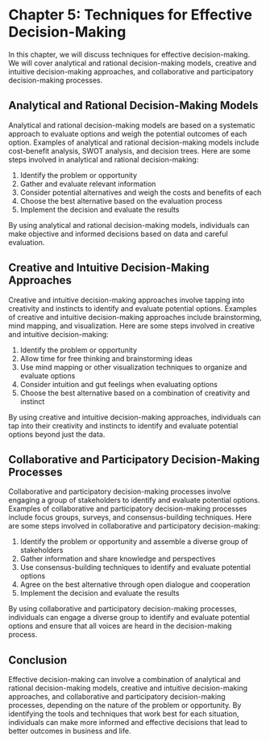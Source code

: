 Chapter 5: Techniques for Effective Decision-Making
===================================================

In this chapter, we will discuss techniques for effective decision-making. We will cover analytical and rational decision-making models, creative and intuitive decision-making approaches, and collaborative and participatory decision-making processes.

Analytical and Rational Decision-Making Models
----------------------------------------------

Analytical and rational decision-making models are based on a systematic approach to evaluate options and weigh the potential outcomes of each option. Examples of analytical and rational decision-making models include cost-benefit analysis, SWOT analysis, and decision trees. Here are some steps involved in analytical and rational decision-making:

1. Identify the problem or opportunity
2. Gather and evaluate relevant information
3. Consider potential alternatives and weigh the costs and benefits of each
4. Choose the best alternative based on the evaluation process
5. Implement the decision and evaluate the results

By using analytical and rational decision-making models, individuals can make objective and informed decisions based on data and careful evaluation.

Creative and Intuitive Decision-Making Approaches
-------------------------------------------------

Creative and intuitive decision-making approaches involve tapping into creativity and instincts to identify and evaluate potential options. Examples of creative and intuitive decision-making approaches include brainstorming, mind mapping, and visualization. Here are some steps involved in creative and intuitive decision-making:

1. Identify the problem or opportunity
2. Allow time for free thinking and brainstorming ideas
3. Use mind mapping or other visualization techniques to organize and evaluate options
4. Consider intuition and gut feelings when evaluating options
5. Choose the best alternative based on a combination of creativity and instinct

By using creative and intuitive decision-making approaches, individuals can tap into their creativity and instincts to identify and evaluate potential options beyond just the data.

Collaborative and Participatory Decision-Making Processes
---------------------------------------------------------

Collaborative and participatory decision-making processes involve engaging a group of stakeholders to identify and evaluate potential options. Examples of collaborative and participatory decision-making processes include focus groups, surveys, and consensus-building techniques. Here are some steps involved in collaborative and participatory decision-making:

1. Identify the problem or opportunity and assemble a diverse group of stakeholders
2. Gather information and share knowledge and perspectives
3. Use consensus-building techniques to identify and evaluate potential options
4. Agree on the best alternative through open dialogue and cooperation
5. Implement the decision and evaluate the results

By using collaborative and participatory decision-making processes, individuals can engage a diverse group to identify and evaluate potential options and ensure that all voices are heard in the decision-making process.

Conclusion
----------

Effective decision-making can involve a combination of analytical and rational decision-making models, creative and intuitive decision-making approaches, and collaborative and participatory decision-making processes, depending on the nature of the problem or opportunity. By identifying the tools and techniques that work best for each situation, individuals can make more informed and effective decisions that lead to better outcomes in business and life.
